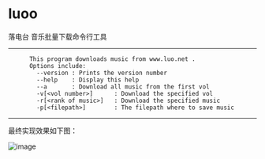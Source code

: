 luoo
====

落电台 音乐批量下载命令行工具

  -----------------------------------------------------------
  
          This program downloads music from www.luo.net . 
          Options include: 
            --version : Prints the version number 
            --help    : Display this help
            --a       : Download all music from the first vol
            -v[<vol number>]      : Download the specified vol
            -r[<rank of music>]   : Download the specified music
            -p[<filepath>]        : The filepath where to save music
  
  -----------------------------------------------------------
  
最终实现效果如下图：

![image](http://7xikui.com1.z0.glb.clouddn.com/2014-06-16-luo-2.png-blogpic)

